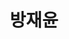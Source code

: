 ---
layout: hubs
key: Q56526297
title: 방재윤
name: 방재윤
image: 
description: 언론인
score: 0.001123804172361084
degree: 4
---